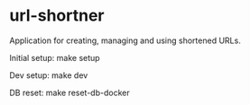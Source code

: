 # url-shortner
Application for creating, managing and using shortened URLs.

Initial setup: make setup

Dev setup: make dev

DB reset: make reset-db-docker
